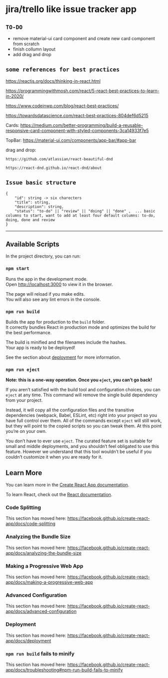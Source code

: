 # jira/trello like issue tracker app

## `TO-DO`

- remove material-ui card component and create new card component from scratch
- finish collumn layout
- add drag and drop

## `some references for best practices`

https://reactjs.org/docs/thinking-in-react.html

https://programmingwithmosh.com/react/5-react-best-practices-to-learn-in-2020/

https://www.codeinwp.com/blog/react-best-practices/

https://towardsdatascience.com/react-best-practices-804def6d5215

Cards:
    https://medium.com/better-programming/build-a-reusable-responsive-card-component-with-styled-components-3ca14933f7e5


TopBar: https://material-ui.com/components/app-bar/#app-bar

drag and drop:
    
    https://github.com/atlassian/react-beautiful-dnd

    https://react-dnd.github.io/react-dnd/about

## `Issue basic structure`

```
{   
    "id": string -> six charecters
    "title": string,
    "description": string,
    "status": "to-do" || "review" || "doing" || "done" ,  ... basic columns to start, want to add at least four default columns: to-do, doing, done and review
}
```
----------------------------

## Available Scripts

In the project directory, you can run:

### `npm start`

Runs the app in the development mode.<br />
Open [http://localhost:3000](http://localhost:3000) to view it in the browser.

The page will reload if you make edits.<br />
You will also see any lint errors in the console.

### `npm run build`

Builds the app for production to the `build` folder.<br />
It correctly bundles React in production mode and optimizes the build for the best performance.

The build is minified and the filenames include the hashes.<br />
Your app is ready to be deployed!

See the section about [deployment](https://facebook.github.io/create-react-app/docs/deployment) for more information.

### `npm run eject`

**Note: this is a one-way operation. Once you `eject`, you can’t go back!**

If you aren’t satisfied with the build tool and configuration choices, you can `eject` at any time. This command will remove the single build dependency from your project.

Instead, it will copy all the configuration files and the transitive dependencies (webpack, Babel, ESLint, etc) right into your project so you have full control over them. All of the commands except `eject` will still work, but they will point to the copied scripts so you can tweak them. At this point you’re on your own.

You don’t have to ever use `eject`. The curated feature set is suitable for small and middle deployments, and you shouldn’t feel obligated to use this feature. However we understand that this tool wouldn’t be useful if you couldn’t customize it when you are ready for it.

## Learn More

You can learn more in the [Create React App documentation](https://facebook.github.io/create-react-app/docs/getting-started).

To learn React, check out the [React documentation](https://reactjs.org/).

### Code Splitting

This section has moved here: https://facebook.github.io/create-react-app/docs/code-splitting

### Analyzing the Bundle Size

This section has moved here: https://facebook.github.io/create-react-app/docs/analyzing-the-bundle-size

### Making a Progressive Web App

This section has moved here: https://facebook.github.io/create-react-app/docs/making-a-progressive-web-app

### Advanced Configuration

This section has moved here: https://facebook.github.io/create-react-app/docs/advanced-configuration

### Deployment

This section has moved here: https://facebook.github.io/create-react-app/docs/deployment

### `npm run build` fails to minify

This section has moved here: https://facebook.github.io/create-react-app/docs/troubleshooting#npm-run-build-fails-to-minify
